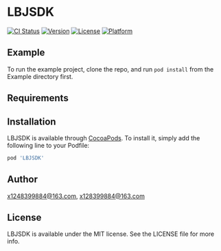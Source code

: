 # LBJSDK

[![CI Status](https://img.shields.io/travis/x1248399884@163.com/LBJSDK.svg?style=flat)](https://travis-ci.org/x1248399884@163.com/LBJSDK)
[![Version](https://img.shields.io/cocoapods/v/LBJSDK.svg?style=flat)](https://cocoapods.org/pods/LBJSDK)
[![License](https://img.shields.io/cocoapods/l/LBJSDK.svg?style=flat)](https://cocoapods.org/pods/LBJSDK)
[![Platform](https://img.shields.io/cocoapods/p/LBJSDK.svg?style=flat)](https://cocoapods.org/pods/LBJSDK)

## Example

To run the example project, clone the repo, and run `pod install` from the Example directory first.

## Requirements

## Installation

LBJSDK is available through [CocoaPods](https://cocoapods.org). To install
it, simply add the following line to your Podfile:

```ruby
pod 'LBJSDK'
```

## Author

x1248399884@163.com, x128399884@163.com

## License

LBJSDK is available under the MIT license. See the LICENSE file for more info.
